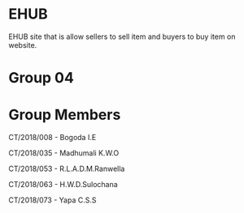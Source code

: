 # EHUB
EHUB  site that is allow sellers to sell item and buyers to buy item on website.

# Group 04
# Group Members
CT/2018/008 - Bogoda I.E

CT/2018/035 - Madhumali K.W.O

CT/2018/053 - R.L.A.D.M.Ranwella

CT/2018/063 - H.W.D.Sulochana

CT/2018/073 - Yapa C.S.S
